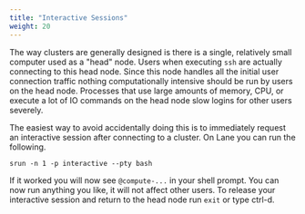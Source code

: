 ```yaml
---
title: "Interactive Sessions"
weight: 20
---
```

The way clusters are generally designed is there is a single, relatively small computer used as a "head" node.
Users when executing `ssh` are actually connecting to this head node.
Since this node handles all the initial user connection traffic nothing computationally intensive should be run by users on the head node.
Processes that use large amounts of memory, CPU, or execute a lot of IO commands on the head node slow logins for other users severely.

The easiest way to avoid accidentally doing this is to immediately request an interactive session after connecting to a cluster.
On Lane you can run the following.
```
srun -n 1 -p interactive --pty bash
```
If it worked you will now see `@compute-...` in your shell prompt. You can now run anything you like, it will not affect other users.
To release your interactive session and return to the head node run `exit` or type ctrl-d. 

